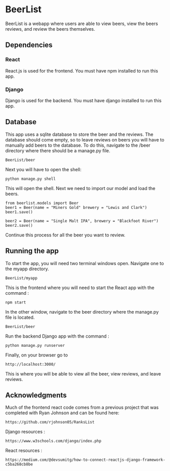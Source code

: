 # BeerList

BeerList is a webapp where users are able to view beers, view the beers reviews, and review the beers themselves. 

## Dependencies

### React

React.js is used for the frontend. You must have npm installed to run this app. 

### Django

Django is used for the backend. You must have django installed to run this app.

## Database

This app uses a sqlite database to store the beer and the reviews. The database should come empty, so to leave reviews on beers you will have to manually add beers to the database. To do this,
navigate to the /beer directory where there should be a manage.py file. 
```
BeerList/beer
```

Next you will have to open the shell:

```
python manage.py shell
```
This will open the shell. Next we need to import our model and load the beers.
```
from beerlist.models import Beer
beer1 = Beer(name = "Miners Gold" brewery = "Lewis and Clark")
beer1.save()

beer2 = Beer(name = "Single Malt IPA", brewery = "Blackfoot River")
beer2.save()
```

Continue this process for all the beer you want to review.

## Running the app

To start the app, you will need two terminal windows open. Navigate one to the myapp directory.
```
BeerList/myapp
```

This is the frontend where you will need to start the React app with the command :

```
npm start
```

In the other window, navigate to the beer directory where the manage.py file is located.

```
BeerList/beer
```

Run the backend Django app with the command :

```
python manage.py runserver
```

Finally, on your browser go to 
```
http://localhost:3000/
```

This is where you will be able to view all the beer, view reviews, and leave reviews.


## Acknowledgments
Much of the frontend react code comes from a previous project that was completed with Ryan Johnson and can be found here:
```
https://github.com/rjohnson05/RanksList
```

Django resources :
```
https://www.w3schools.com/django/index.php
```

React resources :
```
https://medium.com/@devsumitg/how-to-connect-reactjs-django-framework-c5ba268cb8be
```
